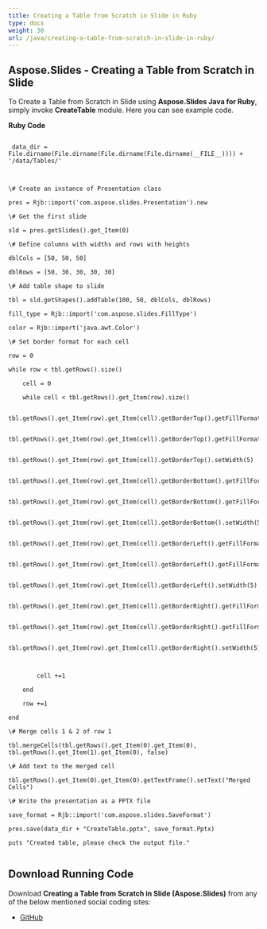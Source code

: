 ```yaml
---
title: Creating a Table from Scratch in Slide in Ruby
type: docs
weight: 30
url: /java/creating-a-table-from-scratch-in-slide-in-ruby/
---
```


## **Aspose.Slides - Creating a Table from Scratch in Slide**
To Create a Table from Scratch in Slide using **Aspose.Slides Java for Ruby**, simply invoke **CreateTable** module. Here you can see example code.

**Ruby Code**

```

 data_dir = File.dirname(File.dirname(File.dirname(File.dirname(__FILE__)))) + '/data/Tables/'



\# Create an instance of Presentation class

pres = Rjb::import('com.aspose.slides.Presentation').new

\# Get the first slide

sld = pres.getSlides().get_Item(0)

\# Define columns with widths and rows with heights

dblCols = [50, 50, 50]

dblRows = [50, 30, 30, 30, 30]

\# Add table shape to slide

tbl = sld.getShapes().addTable(100, 50, dblCols, dblRows)

fill_type = Rjb::import('com.aspose.slides.FillType')    

color = Rjb::import('java.awt.Color')    

\# Set border format for each cell

row = 0

while row < tbl.getRows().size()

    cell = 0

    while cell < tbl.getRows().get_Item(row).size()

        tbl.getRows().get_Item(row).get_Item(cell).getBorderTop().getFillFormat().setFillType(fill_type.Solid)

        tbl.getRows().get_Item(row).get_Item(cell).getBorderTop().getFillFormat().getSolidFillColor().setColor(color.RED)

        tbl.getRows().get_Item(row).get_Item(cell).getBorderTop().setWidth(5)

        tbl.getRows().get_Item(row).get_Item(cell).getBorderBottom().getFillFormat().setFillType(fill_type.Solid)

        tbl.getRows().get_Item(row).get_Item(cell).getBorderBottom().getFillFormat().getSolidFillColor().setColor(color.RED)

        tbl.getRows().get_Item(row).get_Item(cell).getBorderBottom().setWidth(5)

        tbl.getRows().get_Item(row).get_Item(cell).getBorderLeft().getFillFormat().setFillType(fill_type.Solid)

        tbl.getRows().get_Item(row).get_Item(cell).getBorderLeft().getFillFormat().getSolidFillColor().setColor(color.RED)

        tbl.getRows().get_Item(row).get_Item(cell).getBorderLeft().setWidth(5)

        tbl.getRows().get_Item(row).get_Item(cell).getBorderRight().getFillFormat().setFillType(fill_type.Solid)

        tbl.getRows().get_Item(row).get_Item(cell).getBorderRight().getFillFormat().getSolidFillColor().setColor(color.RED)

        tbl.getRows().get_Item(row).get_Item(cell).getBorderRight().setWidth(5)



        cell +=1

    end

    row +=1    

end

\# Merge cells 1 & 2 of row 1

tbl.mergeCells(tbl.getRows().get_Item(0).get_Item(0), tbl.getRows().get_Item(1).get_Item(0), false)

\# Add text to the merged cell

tbl.getRows().get_Item(0).get_Item(0).getTextFrame().setText("Merged Cells")

\# Write the presentation as a PPTX file

save_format = Rjb::import('com.aspose.slides.SaveFormat')

pres.save(data_dir + "CreateTable.pptx", save_format.Pptx)

puts "Created table, please check the output file."


```
## **Download Running Code**
Download **Creating a Table from Scratch in Slide (Aspose.Slides)** from any of the below mentioned social coding sites:

- [GitHub](https://github.com/aspose-slides/Aspose.Slides-for-Java/blob/master/Plugins/Aspose_Slides_Java_for_Ruby/lib/asposeslidesjava/Tables/createtable.rb)
